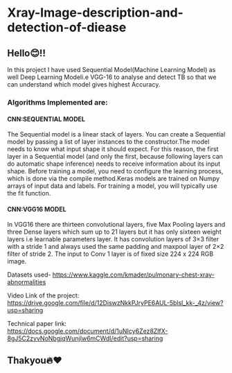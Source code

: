 # Xray-Image-description-and-detection-of-diease

## Hello😊!!

In this project I have used  Sequential Model(Machine Learning Model) as well Deep Learning Modeli.e VGG-16 to analyse and detect TB so that we can understand which model gives highest Accuracy. 

### Algorithms Implemented are:
#### CNN:SEQUENTIAL MODEL
The Sequential model is a linear stack of layers. You can create a Sequential model by passing a list of layer instances to the constructor.The model needs to know what input shape it should expect. For this reason, the first layer in a Sequential model (and only the first, because following layers can do automatic shape inference) needs to receive information about its input shape. Before training a model, you need to configure the learning process, which is done via the compile method.Keras models are trained on Numpy arrays of input data and labels. For training a model, you will typically use the fit function.
#### CNN:VGG16 MODEL
In VGG16 there are thirteen convolutional layers, five Max Pooling layers and three Dense layers which sum up to 21 layers but it has only sixteen weight layers i.e learnable parameters layer.
It has convolution layers of 3×3 filter with a stride 1 and always used the same padding and maxpool layer of 2×2 filter of stride 2. The input to Conv 1 layer is of fixed size 224 x 224 RGB image.

Datasets used- https://www.kaggle.com/kmader/pulmonary-chest-xray-abnormalities

Video Link of the project: https://drive.google.com/file/d/12DiswzNkkPJryPE6AUL-5blsl_kk-_4z/view?usp=sharing

Technical paper link: https://docs.google.com/document/d/1uNIcy6Zez8ZlfX-8gJ5C2zvvNoNbgjqWunjIw6mCWdI/edit?usp=sharing

## Thakyou🔥❤



